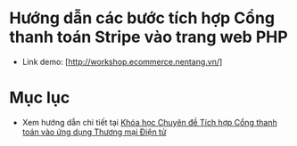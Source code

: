 # Hướng dẫn các bước tích hợp Cổng thanh toán Stripe vào trang web PHP
- Link demo: [http://workshop.ecommerce.nentang.vn/]

# Mục lục
- Xem hướng dẫn chi tiết tại [Khóa học Chuyên đề Tích hợp Cổng thanh toán vào ứng dụng Thương mại Điện tử](https://nentang.vn/app/edu/khoa-hoc/chuyen-de/workshop-tich-hop-cong-thanh-toan-truc-tuyen-trong-trang-web-thuong-mai-dien-tu)